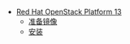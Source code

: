 
* [Red Hat OpenStack Platform 13](010_OSP13/00_README.md)
   * [准备镜像](010_OSP13/05_Prepare_Images.md)
   * [安装](010_OSP13/10_Installing_Overcloud.md)


